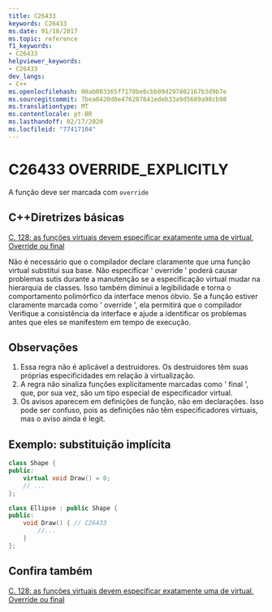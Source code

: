 ```yaml
---
title: C26433
keywords: C26433
ms.date: 01/18/2017
ms.topic: reference
f1_keywords:
- C26433
helpviewer_keywords:
- C26433
dev_langs:
- C++
ms.openlocfilehash: 00ab003365f7170be6cbb09d297802167b3d9b7e
ms.sourcegitcommit: 7bea0420d0e476287641edeb33a9d5689a98cb98
ms.translationtype: MT
ms.contentlocale: pt-BR
ms.lasthandoff: 02/17/2020
ms.locfileid: "77417104"
---
```

# <a name="c26433-override_explicitly"></a>C26433 OVERRIDE_EXPLICITLY

A função deve ser marcada com `override`

## <a name="c-core-guidelines"></a>C++Diretrizes básicas

[C. 128: as funções virtuais devem especificar exatamente uma de virtual, Override ou final](https://github.com/isocpp/CppCoreGuidelines/blob/master/CppCoreGuidelines.md)

Não é necessário que o compilador declare claramente que uma função virtual substitui sua base. Não especificar ' override ' poderá causar problemas sutis durante a manutenção se a especificação virtual mudar na hierarquia de classes. Isso também diminui a legibilidade e torna o comportamento polimórfico da interface menos óbvio. Se a função estiver claramente marcada como ' override ', ela permitirá que o compilador Verifique a consistência da interface e ajude a identificar os problemas antes que eles se manifestem em tempo de execução.

## <a name="notes"></a>Observações

1. Essa regra não é aplicável a destruidores. Os destruidores têm suas próprias especificidades em relação à virtualização.
1. A regra não sinaliza funções explicitamente marcadas como ' final ', que, por sua vez, são um tipo especial de especificador virtual.
1. Os avisos aparecem em definições de função, não em declarações. Isso pode ser confuso, pois as definições não têm especificadores virtuais, mas o aviso ainda é legit.

## <a name="example--implicit-overriding"></a>Exemplo: substituição implícita

```cpp
class Shape {
public:
    virtual void Draw() = 0;
    // ...
};

class Ellipse : public Shape {
public:
    void Draw() { // C26433
        //...
    }
};
```

## <a name="see-also"></a>Confira também

[C. 128: as funções virtuais devem especificar exatamente uma de virtual, Override ou final](https://github.com/isocpp/CppCoreGuidelines/blob/master/CppCoreGuidelines.md)
